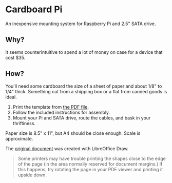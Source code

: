 # Cardboard Pi
An inexpensive mounting system for Raspberry Pi and 2.5" SATA drive.

## Why?
It seems counterintuitive to spend a lot of money on case for a device that cost $35.

## How?
You'll need some cardboard the size of a sheet of paper and about 1/8" to 1/4" thick.
Something cut from a shipping box or a flat from canned goods is ideal.

1. Print the template from [the PDF file](CardboardPi.pdf).
2. Follow the included instructions for assembly.
3. Mount your Pi and SATA drive, route the cables, and bask in your thriftiness.

Paper size is 8.5" x 11", but A4 should be close enough. Scale is approximate.

The [original document](CardboardPi.odg) was created with LibreOffice Draw.

>Some printers may have trouble printing the shapes close to the edge of the
>page (in the area normally reserved for document margins.) If this happens,
>try rotating the page in your PDF viewer and printing it upside down.
